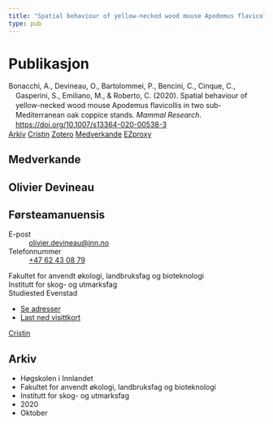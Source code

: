 ```yaml
---
title: "Spatial behaviour of yellow-necked wood mouse Apodemus flavicollis in two sub-Mediterranean oak coppice stands"
type: pub
---
```

<h1>Publikasjon</h1>
<article id="csl-bib-container-9X5SL8ZP" class="csl-bib-container">
  <div class="csl-bib-body" style="line-height: 1.35; padding-left: 1em; text-indent:-1em;">
  <div class="csl-entry">Bonacchi, A., Devineau, O., Bartolommei, P., Bencini, C., Cinque, C., Gasperini, S., Emiliano, M., &amp; Roberto, C. (2020). Spatial behaviour of yellow-necked wood mouse Apodemus flavicollis in two sub-Mediterranean oak coppice stands. <i>Mammal Research</i>. <a href="https://doi.org/10.1007/s13364-020-00538-3">https://doi.org/10.1007/s13364-020-00538-3</a></div>
</div>
  <div class="csl-bib-buttons">
    <a href="#taxonomy-article-9X5SL8ZP" class="csl-bib-button">Arkiv</a>
    <a href="https://app.cristin.no/results/show.jsf?id=1842815" alt="Cristin URL" class="csl-bib-button">Cristin</a>
    <a href="http://zotero.org/groups/5022929/items/9X5SL8ZP" alt="Zotero URL" class="csl-bib-button">Zotero</a>
    <a href="#contributors-article-9X5SL8ZP" class="csl-bib-button">Medverkande</a>
    <a href="http://ezproxy.inn.no/login?url=https://doi.org/10.1007/s13364-020-00538-3" class="csl-bib-button">EZproxy</a>
  </div>
  <div id="csl-bib-meta-container-9X5SL8ZP"></div>
</article>
<div id="csl-bib-meta-9X5SL8ZP" class="csl-bib-meta">
  <article id="contributors-article-9X5SL8ZP" class="contributors-article">
    <h1>Medverkande</h1>
    <div class="personas">
<div class="vrtx-hinn-person-card">
<div class="photo">
<i class="lar la-user-circle missing-person"></i>
</div>
<div class="info">
<hgroup><h1>Olivier Devineau</h1>
<h2>Førsteamanuensis</h2>
</hgroup><dl>
<dt>E-post</dt>
<dd>
<a href="mailto:olivier.devineau@inn.no">olivier.devineau@inn.no</a>
</dd>
<dt>Telefonnummer</dt>
<dd><a href="tel:+4762430879">
+47 62 43 08 79
</a></dd>
</dl>
<p>
Fakultet for anvendt økologi, landbruksfag og bioteknologi<br>
Institutt for skog- og utmarksfag<br>
Studiested Evenstad
</p>
<ul class="vrtx-hinn-links">
<li><a href="https://www.inn.no/finn-en-ansatt/olivier-devineau.html#vrtx-hinn-addresses">Se adresser</a></li>
<li><a href="https://www.inn.no/finn-en-ansatt/olivier-devineau.html?vrtx=vcf">Last ned visittkort</a></li>
</ul>
</div>
</div>
<a href="https://app.cristin.no/persons/show.jsf?id=598473" alt="Cristin URL" class="personas-cristin">Cristin</a>
</div>
  </article>
  <article id="taxonomy-article-9X5SL8ZP" class="taxonomy-article">
    <h1>Arkiv</h1>
    <ul>
      <li>Høgskolen i Innlandet</li>
      <li>Fakultet for anvendt økologi, landbruksfag og bioteknologi</li>
      <li>Institutt for skog- og utmarksfag</li>
      <li>2020</li>
      <li>Oktober</li>
    </ul>
  </article>
</div>

